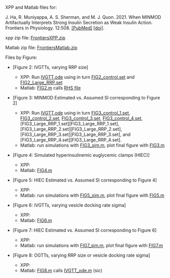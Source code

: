 XPP and Matlab files for:

J. Ha, R. Muniyappa, A. S. Sherman, and M. J. Quon. 2021. When MINMOD Artifactually Interprets Strong Insulin Secretion as Weak Insulin Action. Frontiers in Physiology. 12:508. [[PubMed]](https://pubmed.ncbi.nlm.nih.gov/33967818/) [[doi]](https://www.frontiersin.org/articles/10.3389/fphys.2021.601894/full).

xpp zip file: [FrontiersXPP.zip](FrontiersXPP.zip)

Matlab zip file: [FrontiersMatlab.zip](FrontiersMatlab.zip)

Files by Figure:

* [Figure 2: IVGTTs, varying RRP size]
    * XPP: Run [IVGTT.ode](IVGTT.ode) using in turn [FIG2_control.set](FIG2_control.set) and [FIG2_Large_RRP.set](FIG2_Large_RRP.set)
    * Matlab: [FIG2.m](FIG2.m) calls [RHS file](IVGTT_ode.m) 

* [Figure 3: MINMOD Estimated vs. Assumed SI corresponding to Figure 2]
    * XPP: Run [IVGTT.ode](IVGTT.ode) using in turn [FIG3_control_1.set](FIG3_control_1.set), [FIG3_control_2.set](FIG3_control_2.set), [FIG3_control_3.set](FIG3_control_3.set), [FIG3_control_4.set](FIG3_control_4.set), [FIG3_Large_RRP_1.set][FIG3_Large_RRP_1.set], [FIG3_Large_RRP_2.set][FIG3_Large_RRP_2.set], [FIG3_Large_RRP_3.set][FIG3_Large_RRP_3.set], and [FIG3_Large_RRP_4.set][FIG3_Large_RRP_4.set].        
    * Matlab: run simulations with [FIG3_sim.m](FIG3_sim.m), plot final figure with [FIG3.m](FIG3.m)

* [Figure 4: Simulated hyperinsulinemic euglycemic clamps (HIEC)]
    * XPP:
    * Matlab: [FIG4.m](FIG4.m) 

* [Figure 5: HIEC Estimated vs. Assumed SI corresponding to Figure 4]
    * XPP:
    * Matlab: run simulations with [FIG5_sim.m](FIG5_sim.m), plot final figure with [FIG5.m](FIG5.m)

* [Figure 6: IVGTTs, varying vesicle docking rate sigma]
    * XPP: 
    * Matlab: [FIG6.m](FIG6.m)

* [Figure 7:  HIEC Estimated vs. Assumed SI corresponding to Figure 6]
    * XPP: 
    * Matlab: run simulations with [FIG7_sim.m](FIG7_sim.m), plot final figure with [FIG7.m](FIG7.m)

* [Figure 8: OGTTs, varying RRP size or vesicle docking rate sigma]
    * XPP:
    * Matlab: [FIG8.m](FIG8.m) calls [IVGTT_ode.m](IVGTT_ode.m) (sic) 
